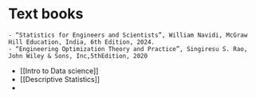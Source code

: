 # Text books
	- “Statistics for Engineers and Scientists”, William Navidi, McGraw Hill Education, India, 6th Edition, 2024.
	- “Engineering Optimization Theory and Practice”, Singiresu S. Rao, John Wiley & Sons, Inc,5thEdition, 2020
- [[Intro to Data science]]
- [[Descriptive Statistics]]
-